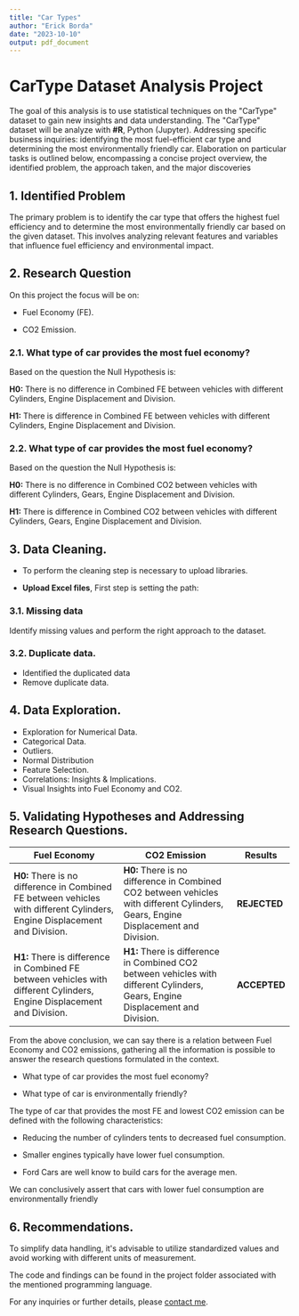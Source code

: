 ```yaml
---
title: "Car Types"
author: "Erick Borda"
date: "2023-10-10"
output: pdf_document
---
```


# CarType Dataset Analysis Project

The goal of this analysis is to use statistical techniques on the "CarType" dataset to gain new insights and data understanding. The "CarType" dataset will be analyze with **#R**, Python (Jupyter). Addressing specific business inquiries: identifying the most fuel-efficient car type and determining the most environmentally friendly car. Elaboration on particular tasks is outlined below, encompassing a concise project overview, the identified problem, the approach taken, and the major discoveries

## 1. Identified Problem

The primary problem is to identify the car type that offers the highest fuel efficiency and to determine the most environmentally friendly car based on the given dataset. This involves analyzing relevant features and variables that influence fuel efficiency and environmental impact.

## 2. Research Question

On this project the focus will be on:

-   Fuel Economy (FE).

-   CO2 Emission.

### 2.1. What type of car provides the most fuel economy?

Based on the question the Null Hypothesis is:

**H0:** There is no difference in Combined FE between vehicles with different Cylinders, Engine Displacement and Division.

**H1:** There is difference in Combined FE between vehicles with different Cylinders, Engine Displacement and Division.

### 2.2. What type of car provides the most fuel economy?

Based on the question the Null Hypothesis is:

**H0:** There is no difference in Combined CO2 between vehicles with different Cylinders, Gears, Engine Displacement and Division.

**H1:** There is difference in Combined CO2 between vehicles with different Cylinders, Gears, Engine Displacement and Division.

## 3. Data Cleaning.

* To perform the cleaning step is necessary to upload libraries.

* **Upload Excel files**, First step is setting the path:

### 3.1. Missing data

Identify missing values and perform the right approach to the dataset.

### 3.2. Duplicate data.

* Identified the duplicated data
* Remove duplicate data.

## 4. Data Exploration.

* Exploration for Numerical Data.
* Categorical Data.
* Outliers.
* Normal Distribution
* Feature Selection.
* Correlations: Insights & Implications.
* Visual Insights into Fuel Economy and CO2.


## 5. Validating Hypotheses and Addressing Research Questions.

| Fuel Economy                                                                                                               | CO2 Emission                                                                                                                       | Results      |
|---------------------------|---------------------------|------------------|
| **H0:** There is no difference in Combined FE between vehicles with different Cylinders, Engine Displacement and Division. | **H0:** There is no difference in Combined CO2 between vehicles with different Cylinders, Gears, Engine Displacement and Division. | **REJECTED** |
| **H1:** There is difference in Combined FE between vehicles with different Cylinders, Engine Displacement and Division.    | **H1:** There is difference in Combined CO2 between vehicles with different Cylinders, Gears, Engine Displacement and Division.    | **ACCEPTED** |

From the above conclusion, we can say there is a relation between Fuel Economy and CO2 emissions, gathering all the information is possible to answer the research questions formulated in the context.

-   What type of car provides the most fuel economy?

-   What type of car is environmentally friendly?

The type of car that provides the most FE and lowest CO2 emission can be defined with the following characteristics:

-   Reducing the number of cylinders tents to decreased fuel consumption.

-   Smaller engines typically have lower fuel consumption.

-   Ford Cars are well know to build cars for the average men.

We can conclusively assert that cars with lower fuel consumption are environmentally friendly

## 6. Recommendations.
To simplify data handling, it's advisable to utilize standardized values and avoid working with different units of measurement.

The code and findings can be found in the project folder associated with the mentioned programming language.

For any inquiries or further details, please [contact me](mailto:erickborda96@.com).
